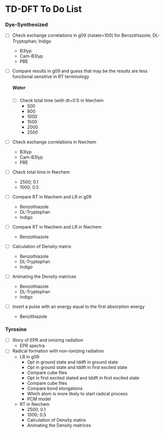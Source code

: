 # TD-DFT To Do List

### Dye-Synthesized

- [ ] Check exchange correlations in g09 (nstate=100) for Benzothiazole; DL-Tryptophan; Indigo

  - B3lyp
  - Cam-B3lyp
  - PBE

- [ ] Compare results in g09 and guess that may be the results are less functional sensitive in RT terminology

  ##### Water

  - [ ] Check total time (with dt=0.1) in Nwchem
    - 500
    - 800
    - 1000
    - 1500
    - 2000
    - 2500

- [ ] Check exchange correlations in Nwchem

  - B3lyp
  - Cam-B3lyp
  - PBE

- [ ] Check total time in Nwchem

  - 2500; 0.1
  - 1000; 0.5

- [ ] Compare RT in Nwchem and LR in g09

  - Benzothiazole
  - DL-Tryptophan
  - Indigo

- [ ] Compare RT in Nwchem and LR in Nwchem 

  - Benzothiazole

- [ ] Calculation of Density matrix

  - Benzothiazole
  - DL-Tryptophan
  - Indigo

- [ ] Animating the Density matrices

  - Benzothiazole
  - DL-Tryptophan
  - Indigo

- [ ] Insert a pulse with an energy equal to the first absorption energy

  - Benzithiazole



### Tyrosine

- [ ] Story of EPR and ionizing radiation
  - EPR spectra
- [ ] Radical formation with non-ionizing radiation
  - LR in g09
    - Opt in ground state and tddft in ground state
    - Opt in ground state and tddft in first excited state
    - Compare cube files
    - Opt in first excited stated and tddft in first excited state
    - Compare cube files
    - Compare bond elongations
    - Which atom is more likely to start radical process
    - PCM model
  - RT in Nwchem
    - 2500; 0.1
    - 1000; 0.5
    - Calculation of Density matrix
    - Animating the Density matrices
